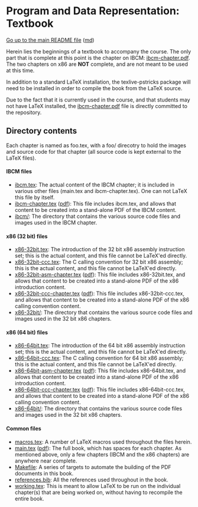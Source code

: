 Program and Data Representation: Textbook
=========================================

[Go up to the main README file](../README.html) ([md](../README.md))

Herein lies the beginnings of a textbook to accompany the course.  The only part that is complete at this point is the chapter on IBCM: [ibcm-chapter.pdf](ibcm-chapter.pdf).  The two chapters on x86 are **NOT** complete, and are not meant to be used at this time.

In addition to a standard LaTeX installation, the texlive-pstricks package will need to be installed in order to compile the book from the LaTeX source.

Due to the fact that it is currently used in the course, and that students may not have LaTeX installed, the [ibcm-chapter.pdf](ibcm-chapter.pdf) file is directly committed to the repository.


Directory contents
------------------

Each chapter is named as foo.tex, with a foo/ direcotry to hold the images and source code for that chapter (all source code is kept external to the LaTeX files).


#### IBCM files

- [ibcm.tex](ibcm.tex): The actual content of the IBCM chapter; it is included in various other files (main.tex and ibcm-chapter.tex).  One can not LaTeX this file by itself.
- [ibcm-chapter.tex](ibcm-chapter.tex) ([pdf](ibcm-chapter.pdf)): This file includes ibcm.tex, and allows that content to be created into a stand-alone PDF of the IBCM content.
- [ibcm/](ibcm/): The directory that contains the various source code files and images used in the IBCM chapter.


#### x86 (32 bit) files

- [x86-32bit.tex](x86-32bit.tex): The introduction of the 32 bit x86 assembly instruction set; this is the actual content, and this file cannot be LaTeX'ed directly.
- [x86-32bit-ccc.tex](x86-32bit-ccc.tex): The C calling convention for 32 bit x86 assembly; this is the actual content, and this file cannot be LaTeX'ed directly.
- [x86-32bit-asm-chapter.tex](x86-32bit-asm-chapter.tex) ([pdf](x86-32bit-asm-chapter.pdf)): This file includes x86-32bit.tex, and allows that content to be created into a stand-alone PDF of the x86 introduction content.
- [x86-32bit-ccc-chapter.tex](x86-32bit-ccc-chapter.tex) ([pdf](x86-32bit-ccc-chapter.pdf)): This file includes x86-32bit-ccc.tex, and allows that content to be created into a stand-alone PDF of the x86 calling convention content.
- [x86-32bit/](x86-32bit/): The directory that contains the various source code files and images used in the 32 bit x86 chapters.


#### x86 (64 bit) files

- [x86-64bit.tex](x86-64bit.tex): The introduction of the 64 bit x86 assembly instruction set; this is the actual content, and this file cannot be LaTeX'ed directly.
- [x86-64bit-ccc.tex](x86-64bit-ccc.tex): The C calling convention for 64 bit x86 assembly; this is the actual content, and this file cannot be LaTeX'ed directly.
- [x86-64bit-asm-chapter.tex](x86-64bit-asm-chapter.tex) ([pdf](x86-64bit-asm-chapter.pdf)): This file includes x86-64bit.tex, and allows that content to be created into a stand-alone PDF of the x86 introduction content.
- [x86-64bit-ccc-chapter.tex](x86-64bit-ccc-chapter.tex) ([pdf](x86-64bit-ccc-chapter.pdf)): This file includes x86-64bit-ccc.tex, and allows that content to be created into a stand-alone PDF of the x86 calling convention content.
- [x86-64bit/](x86-64bit/): The directory that contains the various source code files and images used in the 32 bit x86 chapters.


#### Common files

- [macros.tex](macros.tex): A number of LaTeX macros used throughout the files herein.
- [main.tex](main.tex) ([pdf](main.pdf)): The full book, which has spaces for each chapter.  As mentioned above, only a few chapters (IBCM and the x86 chapters) are anywhere near complete.
- [Makefile](Makefile): A series of targets to automate the building of the PDF documents in this book.
- [references.bib](references.bib): All the references used throughout in the book.
- [working.tex](working.tex): This is meant to allow LaTeX to be run on the individual chapter(s) that are being worked on, without having to recompile the entire book.

